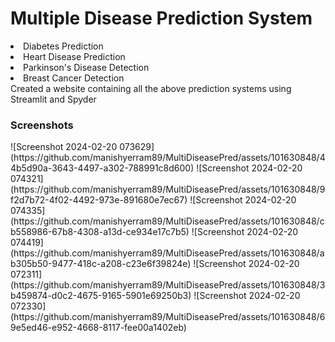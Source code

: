 # Multiple Disease Prediction System
<li>Diabetes Prediction </li>
<li>Heart Disease Prediction</li>
<li>Parkinson's Disease Detection</li>
<li>Breast Cancer Detection</li>
Created a website containing all the above prediction systems using Streamlit and Spyder
<h3>Screenshots</h3>
![Screenshot 2024-02-20 073629](https://github.com/manishyerram89/MultiDiseasePred/assets/101630848/44b5d90a-3643-4497-a302-788991c8d600)
![Screenshot 2024-02-20 074321](https://github.com/manishyerram89/MultiDiseasePred/assets/101630848/9f2d7b72-4f02-4492-973e-891680e7ec67)
![Screenshot 2024-02-20 074335](https://github.com/manishyerram89/MultiDiseasePred/assets/101630848/cb558986-67b8-4308-a13d-ce934e17c7b5)
![Screenshot 2024-02-20 074419](https://github.com/manishyerram89/MultiDiseasePred/assets/101630848/ab305b50-9477-418c-a208-c23e6f39824e)
![Screenshot 2024-02-20 072311](https://github.com/manishyerram89/MultiDiseasePred/assets/101630848/3b459874-d0c2-4675-9165-5901e69250b3)
![Screenshot 2024-02-20 072330](https://github.com/manishyerram89/MultiDiseasePred/assets/101630848/69e5ed46-e952-4668-8117-fee00a1402eb)

